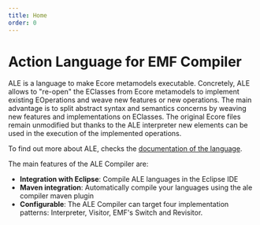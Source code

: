 ```yaml
---
title: Home
order: 0
---
```


Action Language for EMF Compiler
=======================

ALE is a language to make Ecore metamodels executable.
Concretely, ALE allows to "re-open" the EClasses from Ecore metamodels to implement existing EOperations and weave new features or new operations. The main advantage is to split abstract syntax and semantics concerns by weaving new features and implementations on EClasses. The original Ecore files remain unmodified but thanks to the ALE interpreter new elements can be used in the execution of the implemented operations.

To find out more about ALE, checks the [documentation of the language](http://gemoc.org/ale-lang).

The main features of the ALE Compiler are:
 * **Integration with Eclipse**: Compile ALE languages in the Eclipse IDE
 * **Maven integration**: Automatically compile your languages using the ale compiler maven plugin
 * **Configurable**: The ALE Compiler can target four implementation patterns: Interpreter, Visitor, EMF's Switch and Revisitor.